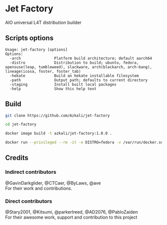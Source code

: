 # Jet Factory

AIO universal L4T distribution builder

## Scripts options

```
Usage: jet-factory [options]
Options:
  -arch               Platform build architecture; default aarch64
  -distro             Distribution to build; ubuntu, fedora, opensuse(leap, tumbleweed), slackware, arch(blackarch, arch-bang), lineage(icosa, foster, foster_tab)
  -hekate             Build an hekate installable filesystem
  -path               Output path; defaults to current directory
  -staging            Install built local packages
  -help               Show this help text
```

## Build

```sh
git clone https://github.com/Azkali/jet-factory
```

```sh
cd jet-factory
```

```sh
docker image build -t azkali/jet-factory:1.0.0 .
```

```sh
docker run --privileged --rm -it -e DISTRO=fedora -v /var/run/docker.sock:/var/run/docker.sock -v "$PWD":/root azkali/jet-factory:1.0.0
```

## Credits

### Indirect contributors

@GavinDarkglider, @CTCaer, @ByLaws, @ave \
For their work and contributions.

### Direct contributors

@Stary2001, @Kitsumi, @parkerlreed, @AD2076, @PabloZaiden \
For their awesome work, support and contribution to this project
